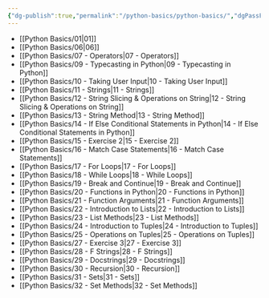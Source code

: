 ```yaml
---
{"dg-publish":true,"permalink":"/python-basics/python-basics/","dgPassFrontmatter":true,"noteIcon":"3","created":"2023-12-10T08:54:08.076+05:30","updated":"2023-12-29T16:32:15.360+05:30"}
---
```



- [[Python Basics/01\|01]]
- [[Python Basics/06\|06]]
- [[Python Basics/07 - Operators\|07 - Operators]]
- [[Python Basics/09 - Typecasting in Python\|09 - Typecasting in Python]]
- [[Python Basics/10 - Taking User Input\|10 - Taking User Input]]
- [[Python Basics/11 - Strings\|11 - Strings]]
- [[Python Basics/12 - String Slicing & Operations on String\|12 - String Slicing & Operations on String]]
- [[Python Basics/13 - String Method\|13 - String Method]]
- [[Python Basics/14 - If Else Conditional Statements in Python\|14 - If Else Conditional Statements in Python]]
- [[Python Basics/15 - Exercise 2\|15 - Exercise 2]]
- [[Python Basics/16 - Match Case Statements\|16 - Match Case Statements]]
- [[Python Basics/17 - For Loops\|17 - For Loops]]
- [[Python Basics/18 - While Loops\|18 - While Loops]]
- [[Python Basics/19 - Break and Continue\|19 - Break and Continue]]
- [[Python Basics/20 - Functions in Python\|20 - Functions in Python]]
- [[Python Basics/21 - Function Arguments\|21 - Function Arguments]]
- [[Python Basics/22 - Introduction to Lists\|22 - Introduction to Lists]]
- [[Python Basics/23 - List Methods\|23 - List Methods]]
- [[Python Basics/24 - Introduction to Tuples\|24 - Introduction to Tuples]]
- [[Python Basics/25 - Operations on Tuples\|25 - Operations on Tuples]]
- [[Python Basics/27 - Exercise 3\|27 - Exercise 3]]
- [[Python Basics/28 - F Strings\|28 - F Strings]]
- [[Python Basics/29 - Docstrings\|29 - Docstrings]]
- [[Python Basics/30 - Recursion\|30 - Recursion]]
- [[Python Basics/31 - Sets\|31 - Sets]]
- [[Python Basics/32 -  Set Methods\|32 -  Set Methods]]


